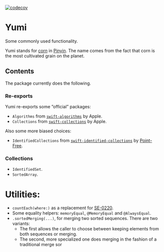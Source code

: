 [![codecov](https://codecov.io/gh/xnzg/Yumi/branch/main/graph/badge.svg?token=COVD6RSE3R)](https://codecov.io/gh/xnzg/Yumi)

# Yumi
Some commonly used functionality.

Yumi stands for [corn](https://en.wikipedia.org/wiki/Maize) in [Pinyin](https://en.wikipedia.org/wiki/Pinyin). The name comes from the fact that corn is the most cultivated grain on the planet.

## Contents

The package currently does the following.

### Re-exports

Yumi re-exports some ”official” packages:

- `Algorithms` from [`swift-algorithms`](https://github.com/apple/swift-algorithms) by Apple.
- `Collections` from [`swift-collections`](https://github.com/apple/swift-collections) by Apple.

Also some more biased choices:
- `IdentifiedCollections` from [`swift-identified-collections`](https://github.com/pointfreeco/swift-identified-collections) by [Point-Free](https://www.pointfree.co).


### Collections

- `IdentifiedSet`.
- `SortedArray`.


# Utilities:

- `countEach(where:)` as a replacement for [SE-0220](https://github.com/apple/swift-evolution/blob/main/proposals/0220-count-where.md).
- Some equality helpers: `memoryEqual`, `@MemoryEqual` and `@AlwaysEqual`.
- `.sortedMerging(...)`, for merging two sorted sequences. There are two variants:
    - The first allows the caller to choose between keeping elements from both sequences or merging.
    - The second, more specialized one does merging in the fashion of a traditional merge sor
